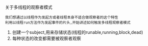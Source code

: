 关于多线程的观察者模式
```
我们想通过以线程作为发起方或者线程本身不适合做观察者的这个特性
利用以线程run方法作为发起事件的片头,开始讲述如何触发多线程观察者模式
```
1. 创建一个subject,用来存储状态(线程的runable,running,block,dead)
2. 每种状态的改变都需要被观察者观察